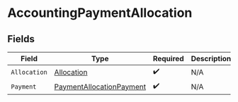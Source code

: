 # AccountingPaymentAllocation


## Fields

| Field                                                                       | Type                                                                        | Required                                                                    | Description                                                                 |
| --------------------------------------------------------------------------- | --------------------------------------------------------------------------- | --------------------------------------------------------------------------- | --------------------------------------------------------------------------- |
| `Allocation`                                                                | [Allocation](../../Models/Shared/Allocation.md)                             | :heavy_check_mark:                                                          | N/A                                                                         |
| `Payment`                                                                   | [PaymentAllocationPayment](../../Models/Shared/PaymentAllocationPayment.md) | :heavy_check_mark:                                                          | N/A                                                                         |